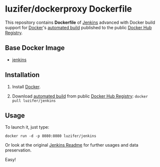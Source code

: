 # luzifer/dockerproxy Dockerfile

This repository contains **Dockerfile** of [Jenkins](http://jenkins-ci.org/) advanced with Docker build support for [Docker](https://www.docker.com/)'s [automated build](https://registry.hub.docker.com/u/luzifer/jenkins/) published to the public [Docker Hub Registry](https://registry.hub.docker.com/).

## Base Docker Image

- [jenkins](https://registry.hub.docker.com/_/jenkins/)

## Installation

1. Install [Docker](https://www.docker.com/).

2. Download [automated build](https://registry.hub.docker.com/u/luzifer/jenkins/) from public [Docker Hub Registry](https://registry.hub.docker.com/): `docker pull luzifer/jenkins`

## Usage

To launch it, just type:

```
docker run -d -p 8080:8080 luzifer/jenkins
```

Or look at the original [Jenkins Readme](https://registry.hub.docker.com/_/jenkins/) for further usages and data preservation.

Easy!
